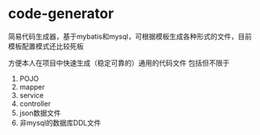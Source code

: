 # code-generator

简易代码生成器，基于mybatis和mysql，可根据模板生成各种形式的文件，目前模板配置模式还比较死板

方便本人在项目中快速生成（稳定可靠的）通用的代码文件
包括但不限于

 1. POJO
 2. mapper
 3. service
 4. controller
 5. json数据文件
 6. 非mysql的数据库DDL文件
